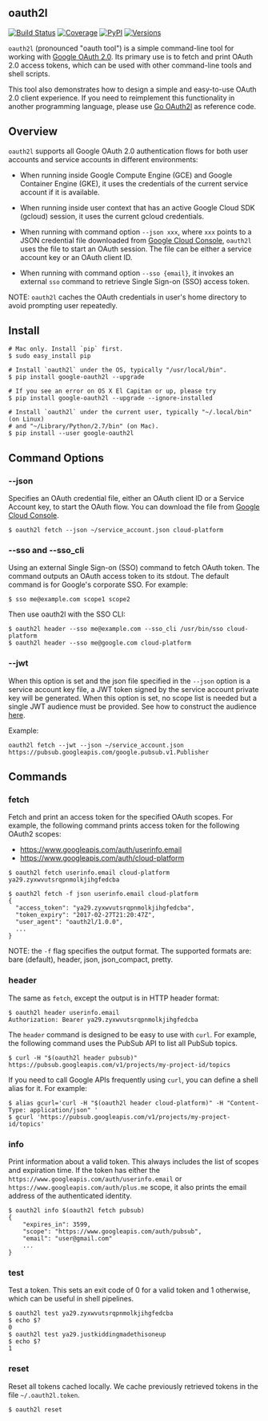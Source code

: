oauth2l
-------

[![Build Status](https://travis-ci.org/google/oauth2l.svg?branch=master)](https://travis-ci.org/google/oauth2l)
[![Coverage](https://coveralls.io/repos/google/oauth2l/badge.svg?branch=master)](https://coveralls.io/r/google/oauth2l?branch=master)
[![PyPI](https://img.shields.io/pypi/v/google-oauth2l.svg)](https://pypi.python.org/pypi/google-oauth2l)
[![Versions](https://img.shields.io/pypi/pyversions/google-oauth2l.svg)](https://pypi.python.org/pypi/google-oauth2l)

`oauth2l` (pronounced "oauth tool") is a simple command-line tool for
working with
[Google OAuth 2.0](https://developers.google.com/identity/protocols/OAuth2).
Its primary use is to fetch and
print OAuth 2.0 access tokens, which can be used with other command-line
tools and shell scripts.

This tool also demonstrates how to design a simple and easy-to-use OAuth
2.0 client experience. If you need to reimplement this functionality in
another programming language, please use [Go OAuth2l](go/oauth2client)
as reference code.

## Overview

`oauth2l` supports all Google OAuth 2.0 authentication flows for both user
accounts and service accounts in different environments:

*   When running inside Google Compute Engine (GCE) and Google Container
    Engine (GKE), it uses the credentials of the current service account
    if it is available.

*   When running inside user context that has an active Google Cloud SDK
    (gcloud) session, it uses the current gcloud credentials.

*   When running with command option `--json xxx`, where `xxx` points to
    a JSON credential file downloaded from
    [Google Cloud Console](https://console.cloud.google.com/apis/credentials),
    `oauth2l` uses the file to start an OAuth session. The file can be
    either a service account key or an OAuth client ID.

*   When running with command option `--sso {email}`, it invokes an
    external `sso` command to retrieve Single Sign-on (SSO) access token.

NOTE: `oauth2l` caches the OAuth credentials in user's home directory to
avoid prompting user repeatedly.

## Install

```
# Mac only. Install `pip` first.
$ sudo easy_install pip

# Install `oauth2l` under the OS, typically "/usr/local/bin".
$ pip install google-oauth2l --upgrade

# If you see an error on OS X El Capitan or up, please try
$ pip install google-oauth2l --upgrade --ignore-installed

# Install `oauth2l` under the current user, typically "~/.local/bin" (on Linux)
# and "~/Library/Python/2.7/bin" (on Mac).
$ pip install --user google-oauth2l
```

## Command Options

### --json

Specifies an OAuth credential file, either an OAuth client ID or a Service
Account key, to start the OAuth flow. You can download the file from
[Google Cloud Console](https://console.cloud.google.com/apis/credentials).

```
$ oauth2l fetch --json ~/service_account.json cloud-platform
```

### --sso and --sso_cli

Using an external Single Sign-on (SSO) command to fetch OAuth token.
The command outputs an OAuth access token to its stdout. The default
command is for Google's corporate SSO. For example:

```
$ sso me@example.com scope1 scope2
```

Then use oauth2l with the SSO CLI:

```
$ oauth2l header --sso me@example.com --sso_cli /usr/bin/sso cloud-platform
$ oauth2l header --sso me@google.com cloud-platform
```

### --jwt

When this option is set and the json file specified in the `--json` option
is a service account key file, a JWT token signed by the service account
private key will be generated. When this option is set, no scope list is
needed but a single JWT audience must be provided. See how to construct the
audience [here](https://developers.google.com/identity/protocols/OAuth2ServiceAccount#jwt-auth).

Example:

```
oauth2l fetch --jwt --json ~/service_account.json https://pubsub.googleapis.com/google.pubsub.v1.Publisher
```

## Commands

### fetch

Fetch and print an access token for the specified OAuth scopes. For example,
the following command prints access token for the following OAuth2 scopes:

*   https://www.googleapis.com/auth/userinfo.email
*   https://www.googleapis.com/auth/cloud-platform

```
$ oauth2l fetch userinfo.email cloud-platform
ya29.zyxwvutsrqpnmolkjihgfedcba

$ oauth2l fetch -f json userinfo.email cloud-platform
{
  "access_token": "ya29.zyxwvutsrqpnmolkjihgfedcba",
  "token_expiry": "2017-02-27T21:20:47Z",
  "user_agent": "oauth2l/1.0.0",
  ...
}
```

NOTE: the `-f` flag specifies the output format. The supported formats are:
bare (default), header, json, json_compact, pretty.

### header

The same as `fetch`, except the output is in HTTP header format:

```
$ oauth2l header userinfo.email
Authorization: Bearer ya29.zyxwvutsrqpnmolkjihgfedcba
```

The `header` command is designed to be easy to use with `curl`. For example,
the following command uses the PubSub API to list all PubSub topics.

```
$ curl -H "$(oauth2l header pubsub)" https://pubsub.googleapis.com/v1/projects/my-project-id/topics
```

If you need to call Google APIs frequently using `curl`, you can define a
shell alias for it. For example:

```
$ alias gcurl='curl -H "$(oauth2l header cloud-platform)" -H "Content-Type: application/json" '
$ gcurl 'https://pubsub.googleapis.com/v1/projects/my-project-id/topics'
```

### info

Print information about a valid token. This always includes the list of scopes
and expiration time. If the token has either the
`https://www.googleapis.com/auth/userinfo.email` or
`https://www.googleapis.com/auth/plus.me` scope, it also prints the email
address of the authenticated identity.

```
$ oauth2l info $(oauth2l fetch pubsub)
{
    "expires_in": 3599,
    "scope": "https://www.googleapis.com/auth/pubsub",
    "email": "user@gmail.com"
    ...
}
```

### test

Test a token. This sets an exit code of 0 for a valid token and 1 otherwise,
which can be useful in shell pipelines.

```
$ oauth2l test ya29.zyxwvutsrqpnmolkjihgfedcba
$ echo $?
0
$ oauth2l test ya29.justkiddingmadethisoneup
$ echo $?
1
```

### reset

Reset all tokens cached locally. We cache previously retrieved tokens in the
file `~/.oauth2l.token`.

```
$ oauth2l reset
```
